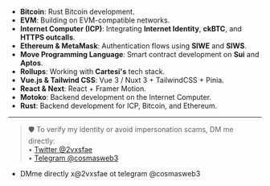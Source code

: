 - **Bitcoin**: Rust Bitcoin development.  
- **EVM**: Building on EVM-compatible networks.  
- **Internet Computer (ICP)**: Integrating **Internet Identity**, **ckBTC**, and **HTTPS outcalls**.  
- **Ethereum & MetaMask**: Authentication flows using **SIWE** and **SIWS**.  
- **Move Programming Language**: Smart contract development on **Sui** and **Aptos**.  
- **Rollups**: Working with **Cartesi's** tech stack.  
- **Vue.js & Tailwind CSS**: Vue 3 / Nuxt 3 + TailwindCSS + Pinia.  
- **React & Next**: React + Framer Motion.  
- **Motoko**: Backend development on the Internet Computer.  
- **Rust**: Backend development for ICP, Bitcoin, and Ethereum.  

---

> 🛡️ To verify my identity or avoid impersonation scams, DM me directly:  
> • [Twitter @2vxsfae](https://twitter.com/2vxsfae)  
> • [Telegram @cosmasweb3](https://t.me/cosmasweb3)

- DMme directly x@2vxsfae ot telegram @cosmasweb3

<!--p><img align="left" src="https://github-readme-stats.vercel.app/api/top-langs?username=cosmasken&show_icons=true&locale=en&layout=compact" alt="cosmasken" /></p-->


